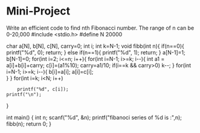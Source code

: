 # Mini-Project
Write an efficient code to find nth Fibonacci number. The range of n can be 0-20,000
#include <stdio.h>
#define N 20000

char a[N], b[N], c[N], carry=0;
int i;
int k=N-1;
void fibb(int n){
    if(n==0){
        printf("%d", 0);
        return;
    }
    else if(n==1){
        printf("%d", 1);
        return;
    }
    a[N-1]=1;
    b[N-1]=0;
    for(int i=2; i<=n; i++){
        for(int i=N-1; i>=k; i--){
            int a1 = a[i]+b[i]+carry;
            c[i]=(a1%10);
            carry=a1/10;
            if(i==k && carry>0) k--;
        }
        for(int i=N-1; i>=k; i--){
            b[i]=a[i];
            a[i]=c[i];   
        }
    }
    for(int i=k; i<N; i++)
    
        printf("%d", c[i]);
    printf("\n");
}

int main()
{
    int n;
    scanf("%d", &n);
    printf("fibanoci series of %d is :",n);
    fibb(n);
    return 0;
}
